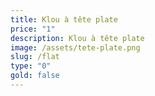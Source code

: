 ```yaml
---
title: Klou à tête plate
price: "1"
description: Klou à tête plate
image: /assets/tete-plate.png
slug: /flat
type: "0"
gold: false
---
```

